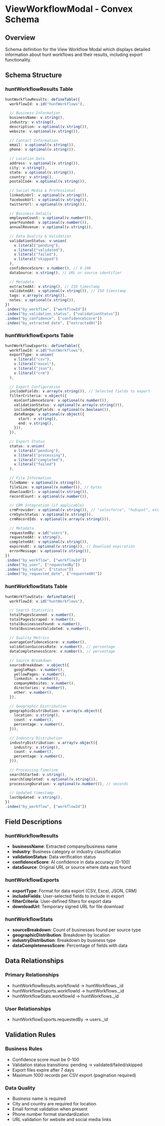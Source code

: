 # ViewWorkflowModal - Convex Schema

## Overview
Schema definition for the View Workflow Modal which displays detailed information about hunt workflows and their results, including export functionality.

## Schema Structure

### huntWorkflowResults Table
```typescript
huntWorkflowResults: defineTable({
  workflowId: v.id("huntWorkflows"),
  
  // Business Information
  businessName: v.string(),
  industry: v.string(),
  description: v.optional(v.string()),
  website: v.optional(v.string()),
  
  // Contact Information
  email: v.optional(v.string()),
  phone: v.optional(v.string()),
  
  // Location Data
  address: v.optional(v.string()),
  city: v.string(),
  state: v.optional(v.string()),
  country: v.string(),
  postalCode: v.optional(v.string()),
  
  // Social Media & Professional
  linkedinUrl: v.optional(v.string()),
  facebookUrl: v.optional(v.string()),
  twitterUrl: v.optional(v.string()),
  
  // Business Details
  employeeCount: v.optional(v.number()),
  yearFounded: v.optional(v.number()),
  annualRevenue: v.optional(v.string()),
  
  // Data Quality & Validation
  validationStatus: v.union(
    v.literal("pending"),
    v.literal("validated"),
    v.literal("failed"),
    v.literal("skipped")
  ),
  confidenceScore: v.number(), // 0-100
  dataSource: v.string(), // URL or source identifier
  
  // Metadata
  extractedAt: v.string(), // ISO timestamp
  validatedAt: v.optional(v.string()), // ISO timestamp
  tags: v.array(v.string()),
  notes: v.optional(v.string()),
})
.index("by_workflow", ["workflowId"])
.index("by_validation_status", ["validationStatus"])
.index("by_confidence", ["confidenceScore"])
.index("by_extracted_date", ["extractedAt"])
```

### huntWorkflowExports Table
```typescript
huntWorkflowExports: defineTable({
  workflowId: v.id("huntWorkflows"),
  exportType: v.union(
    v.literal("csv"),
    v.literal("excel"),
    v.literal("json"),
    v.literal("crm")
  ),
  
  // Export Configuration
  includeFields: v.array(v.string()), // Selected fields to export
  filterCriteria: v.object({
    minConfidenceScore: v.optional(v.number()),
    validationStatus: v.optional(v.array(v.string())),
    includeEmptyFields: v.optional(v.boolean()),
    dateRange: v.optional(v.object({
      start: v.string(),
      end: v.string(),
    })),
  }),
  
  // Export Status
  status: v.union(
    v.literal("pending"),
    v.literal("processing"),
    v.literal("completed"),
    v.literal("failed")
  ),
  
  // File Information
  fileName: v.optional(v.string()),
  fileSize: v.optional(v.number()), // bytes
  downloadUrl: v.optional(v.string()),
  recordCount: v.optional(v.number()),
  
  // CRM Integration (if applicable)
  crmProvider: v.optional(v.string()), // "salesforce", "hubspot", etc.
  crmSyncStatus: v.optional(v.string()),
  crmRecordIds: v.optional(v.array(v.string())),
  
  // Metadata
  requestedBy: v.id("users"),
  requestedAt: v.string(),
  completedAt: v.optional(v.string()),
  expiresAt: v.optional(v.string()), // Download expiration
  errorMessage: v.optional(v.string()),
})
.index("by_workflow", ["workflowId"])
.index("by_user", ["requestedBy"])
.index("by_status", ["status"])
.index("by_requested_date", ["requestedAt"])
```

### huntWorkflowStats Table
```typescript
huntWorkflowStats: defineTable({
  workflowId: v.id("huntWorkflows"),
  
  // Search Statistics
  totalPagesScanned: v.number(),
  totalPagesScraped: v.number(),
  totalBusinessesFound: v.number(),
  totalBusinessesValidated: v.number(),
  
  // Quality Metrics
  averageConfidenceScore: v.number(),
  validationSuccessRate: v.number(), // percentage
  dataCompletenessScore: v.number(), // percentage
  
  // Source Breakdown
  sourceBreakdown: v.object({
    googleMaps: v.number(),
    yellowPages: v.number(),
    linkedin: v.number(),
    companyWebsites: v.number(),
    directories: v.number(),
    other: v.number(),
  }),
  
  // Geographic Distribution
  geographicDistribution: v.array(v.object({
    location: v.string(),
    count: v.number(),
    percentage: v.number(),
  })),
  
  // Industry Distribution
  industryDistribution: v.array(v.object({
    industry: v.string(),
    count: v.number(),
    percentage: v.number(),
  })),
  
  // Processing Timeline
  searchStarted: v.string(),
  searchCompleted: v.optional(v.string()),
  processingDuration: v.optional(v.number()), // seconds
  
  // Updated timestamp
  lastUpdated: v.string(),
})
.index("by_workflow", ["workflowId"])
```

## Field Descriptions

### huntWorkflowResults
- **businessName**: Extracted company/business name
- **industry**: Business category or industry classification
- **validationStatus**: Data verification status
- **confidenceScore**: AI confidence in data accuracy (0-100)
- **dataSource**: Original URL or source where data was found

### huntWorkflowExports
- **exportType**: Format for data export (CSV, Excel, JSON, CRM)
- **includeFields**: User-selected fields to include in export
- **filterCriteria**: User-defined filters for export data
- **downloadUrl**: Temporary signed URL for file download

### huntWorkflowStats
- **sourceBreakdown**: Count of businesses found per source type
- **geographicDistribution**: Breakdown by location
- **industryDistribution**: Breakdown by business type
- **dataCompletenessScore**: Percentage of fields with data

## Data Relationships

### Primary Relationships
- huntWorkflowResults.workflowId → huntWorkflows._id
- huntWorkflowExports.workflowId → huntWorkflows._id
- huntWorkflowStats.workflowId → huntWorkflows._id

### User Relationships
- huntWorkflowExports.requestedBy → users._id

## Validation Rules

### Business Rules
- Confidence score must be 0-100
- Validation status transitions: pending → validated/failed/skipped
- Export files expire after 7 days
- Maximum 1000 records per CSV export (pagination required)

### Data Quality
- Business name is required
- City and country are required for location
- Email format validation when present
- Phone number format standardization
- URL validation for website and social media links